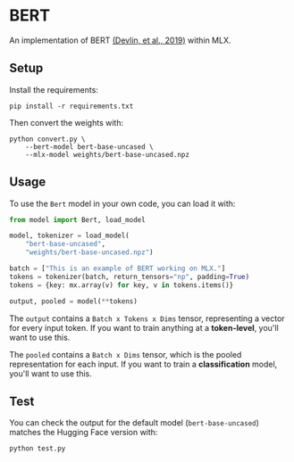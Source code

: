 # BERT

An implementation of BERT [(Devlin, et al., 2019)](https://aclanthology.org/N19-1423/) within MLX.

## Setup 

Install the requirements:

```
pip install -r requirements.txt
```

Then convert the weights with:

```
python convert.py \
    --bert-model bert-base-uncased \
    --mlx-model weights/bert-base-uncased.npz
```

## Usage

To use the `Bert` model in your own code, you can load it with:

```python
from model import Bert, load_model

model, tokenizer = load_model(
    "bert-base-uncased",
    "weights/bert-base-uncased.npz")

batch = ["This is an example of BERT working on MLX."]
tokens = tokenizer(batch, return_tensors="np", padding=True)
tokens = {key: mx.array(v) for key, v in tokens.items()}

output, pooled = model(**tokens)
```

The `output` contains a `Batch x Tokens x Dims` tensor, representing a vector
for every input token. If you want to train anything at a **token-level**,
you'll want to use this.

The `pooled` contains a `Batch x Dims` tensor, which is the pooled
representation for each input. If you want to train a **classification**
model, you'll want to use this.


## Test

You can check the output for the default model (`bert-base-uncased`) matches the
Hugging Face version with:

```
python test.py
```
